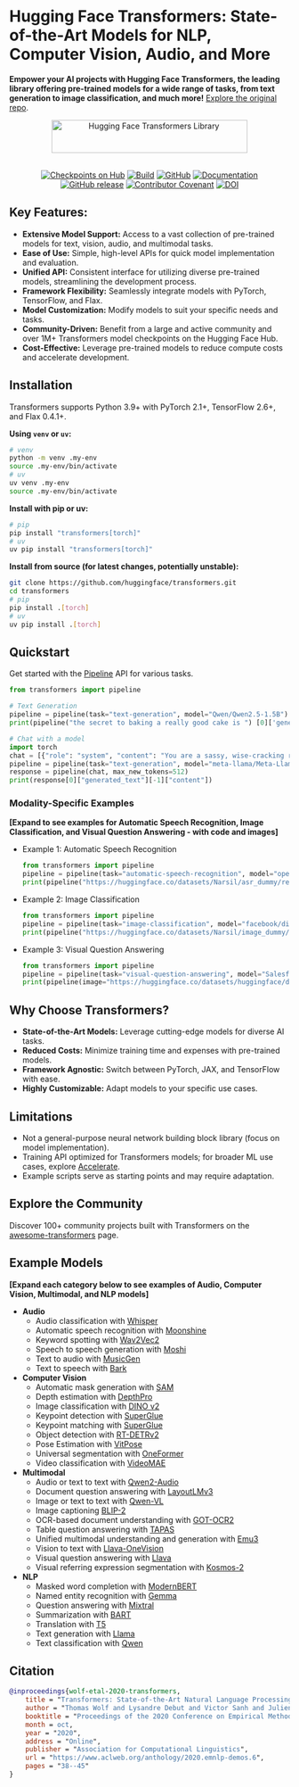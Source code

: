 # Hugging Face Transformers: State-of-the-Art Models for NLP, Computer Vision, Audio, and More

**Empower your AI projects with Hugging Face Transformers, the leading library offering pre-trained models for a wide range of tasks, from text generation to image classification, and much more!**  [Explore the original repo](https://github.com/huggingface/transformers).

<p align="center">
  <picture>
    <source media="(prefers-color-scheme: dark)" srcset="https://huggingface.co/datasets/huggingface/documentation-images/raw/main/transformers-logo-dark.svg">
    <source media="(prefers-color-scheme: light)" srcset="https://huggingface.co/datasets/huggingface/documentation-images/raw/main/transformers-logo-light.svg">
    <img alt="Hugging Face Transformers Library" src="https://huggingface.co/datasets/huggingface/documentation-images/raw/main/transformers-logo-light.svg" width="352" height="59" style="max-width: 100%;">
  </picture>
  <br/>
  <br/>
</p>

<p align="center">
    <a href="https://huggingface.com/models"><img alt="Checkpoints on Hub" src="https://img.shields.io/endpoint?url=https://huggingface.co/api/shields/models&color=brightgreen"></a>
    <a href="https://circleci.com/gh/huggingface/transformers"><img alt="Build" src="https://img.shields.io/circleci/build/github/huggingface/transformers/main"></a>
    <a href="https://github.com/huggingface/transformers/blob/main/LICENSE"><img alt="GitHub" src="https://img.shields.io/github/license/huggingface/transformers.svg?color=blue"></a>
    <a href="https://huggingface.co/docs/transformers/index"><img alt="Documentation" src="https://img.shields.io/website/http/huggingface.co/docs/transformers/index.svg?down_color=red&down_message=offline&up_message=online"></a>
    <a href="https://github.com/huggingface/transformers/releases"><img alt="GitHub release" src="https://img.shields.io/github/release/huggingface/transformers.svg"></a>
    <a href="https://github.com/huggingface/transformers/blob/main/CODE_OF_CONDUCT.md"><img alt="Contributor Covenant" src="https://img.shields.io/badge/Contributor%20Covenant-v2.0%20adopted-ff69b4.svg"></a>
    <a href="https://zenodo.org/badge/latestdoi/155220641"><img src="https://zenodo.org/badge/155220641.svg" alt="DOI"></a>
</p>


## Key Features:

*   **Extensive Model Support:** Access to a vast collection of pre-trained models for text, vision, audio, and multimodal tasks.
*   **Ease of Use:** Simple, high-level APIs for quick model implementation and evaluation.
*   **Unified API:** Consistent interface for utilizing diverse pre-trained models, streamlining the development process.
*   **Framework Flexibility:** Seamlessly integrate models with PyTorch, TensorFlow, and Flax.
*   **Model Customization:** Modify models to suit your specific needs and tasks.
*   **Community-Driven:** Benefit from a large and active community and over 1M+ Transformers model checkpoints on the Hugging Face Hub.
*   **Cost-Effective:** Leverage pre-trained models to reduce compute costs and accelerate development.

## Installation

Transformers supports Python 3.9+ with PyTorch 2.1+, TensorFlow 2.6+, and Flax 0.4.1+.

**Using `venv` or `uv`:**

```bash
# venv
python -m venv .my-env
source .my-env/bin/activate
# uv
uv venv .my-env
source .my-env/bin/activate
```

**Install with pip or uv:**

```bash
# pip
pip install "transformers[torch]"
# uv
uv pip install "transformers[torch]"
```

**Install from source (for latest changes, potentially unstable):**

```bash
git clone https://github.com/huggingface/transformers.git
cd transformers
# pip
pip install .[torch]
# uv
uv pip install .[torch]
```

## Quickstart

Get started with the [Pipeline](https://huggingface.co/docs/transformers/pipeline_tutorial) API for various tasks.

```python
from transformers import pipeline

# Text Generation
pipeline = pipeline(task="text-generation", model="Qwen/Qwen2.5-1.5B")
print(pipeline("the secret to baking a really good cake is ") [0]['generated_text'])

# Chat with a model
import torch
chat = [{"role": "system", "content": "You are a sassy, wise-cracking robot."}, {"role": "user", "content": "Tell me fun things to do in New York?"}]
pipeline = pipeline(task="text-generation", model="meta-llama/Meta-Llama-3-8B-Instruct", torch_dtype=torch.bfloat16, device_map="auto")
response = pipeline(chat, max_new_tokens=512)
print(response[0]["generated_text"][-1]["content"])
```

### Modality-Specific Examples

**[Expand to see examples for Automatic Speech Recognition, Image Classification, and Visual Question Answering - with code and images]**

*   Example 1: Automatic Speech Recognition
    ```python
    from transformers import pipeline
    pipeline = pipeline(task="automatic-speech-recognition", model="openai/whisper-large-v3")
    print(pipeline("https://huggingface.co/datasets/Narsil/asr_dummy/resolve/main/mlk.flac")['text'])
    ```
*   Example 2: Image Classification
    ```python
    from transformers import pipeline
    pipeline = pipeline(task="image-classification", model="facebook/dinov2-small-imagenet1k-1-layer")
    print(pipeline("https://huggingface.co/datasets/Narsil/image_dummy/raw/main/parrots.png"))
    ```

*   Example 3: Visual Question Answering
    ```python
    from transformers import pipeline
    pipeline = pipeline(task="visual-question-answering", model="Salesforce/blip-vqa-base")
    print(pipeline(image="https://huggingface.co/datasets/huggingface/documentation-images/resolve/main/transformers/tasks/idefics-few-shot.jpg", question="What is in the image?"))
    ```

## Why Choose Transformers?

*   **State-of-the-Art Models:** Leverage cutting-edge models for diverse AI tasks.
*   **Reduced Costs:** Minimize training time and expenses with pre-trained models.
*   **Framework Agnostic:** Switch between PyTorch, JAX, and TensorFlow with ease.
*   **Highly Customizable:** Adapt models to your specific use cases.

## Limitations

*   Not a general-purpose neural network building block library (focus on model implementation).
*   Training API optimized for Transformers models; for broader ML use cases, explore [Accelerate](https://huggingface.co/docs/accelerate).
*   Example scripts serve as starting points and may require adaptation.

## Explore the Community

Discover 100+ community projects built with Transformers on the [awesome-transformers](./awesome-transformers.md) page.

## Example Models

**[Expand each category below to see examples of Audio, Computer Vision, Multimodal, and NLP models]**

*   **Audio**
    *   Audio classification with [Whisper](https://huggingface.co/openai/whisper-large-v3-turbo)
    *   Automatic speech recognition with [Moonshine](https://huggingface.co/UsefulSensors/moonshine)
    *   Keyword spotting with [Wav2Vec2](https://huggingface.co/superb/wav2vec2-base-superb-ks)
    *   Speech to speech generation with [Moshi](https://huggingface.co/kyutai/moshiko-pytorch-bf16)
    *   Text to audio with [MusicGen](https://huggingface.co/facebook/musicgen-large)
    *   Text to speech with [Bark](https://huggingface.co/suno/bark)
*   **Computer Vision**
    *   Automatic mask generation with [SAM](https://huggingface.co/facebook/sam-vit-base)
    *   Depth estimation with [DepthPro](https://huggingface.co/apple/DepthPro-hf)
    *   Image classification with [DINO v2](https://huggingface.co/facebook/dinov2-base)
    *   Keypoint detection with [SuperGlue](https://huggingface.co/magic-leap-community/superglue_outdoor)
    *   Keypoint matching with [SuperGlue](https://huggingface.co/magic-leap-community/superglue)
    *   Object detection with [RT-DETRv2](https://huggingface.co/PekingU/rtdetr_v2_r50vd)
    *   Pose Estimation with [VitPose](https://huggingface.co/usyd-community/vitpose-base-simple)
    *   Universal segmentation with [OneFormer](https://huggingface.co/shi-labs/oneformer_ade20k_swin_large)
    *   Video classification with [VideoMAE](https://huggingface.co/MCG-NJU/videomae-large)
*   **Multimodal**
    *   Audio or text to text with [Qwen2-Audio](https://huggingface.co/Qwen/Qwen2-Audio-7B)
    *   Document question answering with [LayoutLMv3](https://huggingface.co/microsoft/layoutlmv3-base)
    *   Image or text to text with [Qwen-VL](https://huggingface.co/Qwen/Qwen2.5-VL-3B-Instruct)
    *   Image captioning [BLIP-2](https://huggingface.co/Salesforce/blip2-opt-2.7b)
    *   OCR-based document understanding with [GOT-OCR2](https://huggingface.co/stepfun-ai/GOT-OCR-2.0-hf)
    *   Table question answering with [TAPAS](https://huggingface.co/google/tapas-base)
    *   Unified multimodal understanding and generation with [Emu3](https://huggingface.co/BAAI/Emu3-Gen)
    *   Vision to text with [Llava-OneVision](https://huggingface.co/llava-hf/llava-onevision-qwen2-0.5b-ov-hf)
    *   Visual question answering with [Llava](https://huggingface.co/llava-hf/llava-1.5-7b-hf)
    *   Visual referring expression segmentation with [Kosmos-2](https://huggingface.co/microsoft/kosmos-2-patch14-224)
*   **NLP**
    *   Masked word completion with [ModernBERT](https://huggingface.co/answerdotai/ModernBERT-base)
    *   Named entity recognition with [Gemma](https://huggingface.co/google/gemma-2-2b)
    *   Question answering with [Mixtral](https://huggingface.co/mistralai/Mixtral-8x7B-v0.1)
    *   Summarization with [BART](https://huggingface.co/facebook/bart-large-cnn)
    *   Translation with [T5](https://huggingface.co/google-t5/t5-base)
    *   Text generation with [Llama](https://huggingface.co/meta-llama/Llama-3.2-1B)
    *   Text classification with [Qwen](https://huggingface.co/Qwen/Qwen2.5-0.5B)

## Citation

```bibtex
@inproceedings{wolf-etal-2020-transformers,
    title = "Transformers: State-of-the-Art Natural Language Processing",
    author = "Thomas Wolf and Lysandre Debut and Victor Sanh and Julien Chaumond and Clement Delangue and Anthony Moi and Pierric Cistac and Tim Rault and Rémi Louf and Morgan Funtowicz and Joe Davison and Sam Shleifer and Patrick von Platen and Clara Ma and Yacine Jernite and Julien Plu and Canwen Xu and Teven Le Scao and Sylvain Gugger and Mariama Drame and Quentin Lhoest and Alexander M. Rush",
    booktitle = "Proceedings of the 2020 Conference on Empirical Methods in Natural Language Processing: System Demonstrations",
    month = oct,
    year = "2020",
    address = "Online",
    publisher = "Association for Computational Linguistics",
    url = "https://www.aclweb.org/anthology/2020.emnlp-demos.6",
    pages = "38--45"
}
```
